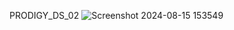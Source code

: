 PRODIGY_DS_02
![Screenshot 2024-08-15 153549](https://github.com/user-attachments/assets/01b04250-96bf-458c-818a-61c116441c8b)
